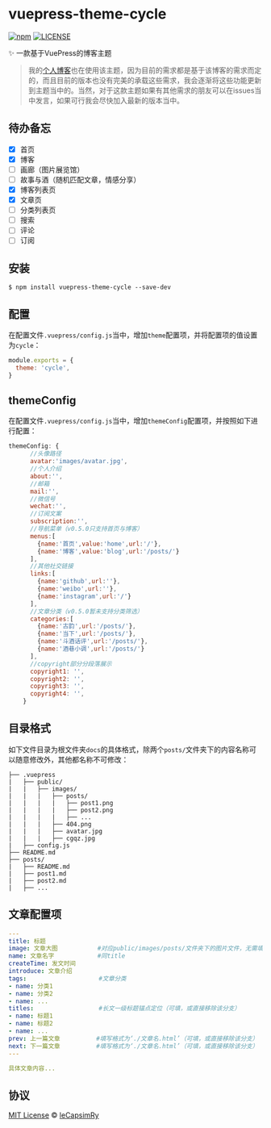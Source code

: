 # vuepress-theme-cycle

[![npm](https://img.shields.io/npm/v/vuepress-theme-cycle.svg)](https://www.npmjs.com/package/vuepress-theme-cycle)
[![LICENSE](https://img.shields.io/npm/l/vuepress-theme-cycle.svg)](https://github.com/leCapsimRy/vuepress-theme-cycle/blob/master/LICENSE)

✨ 一款基于VuePress的博客主题

> 我的[个人博客](https://github.com/leCapsimRy/blog)也在使用该主题，因为目前的需求都是基于该博客的需求而定的，而且目前的版本也没有完美的承载这些需求，我会逐渐将这些功能更新到主题当中的。当然，对于这款主题如果有其他需求的朋友可以在issues当中发言，如果可行我会尽快加入最新的版本当中。

## 待办备忘

- [x] 首页
- [x] 博客
- [ ] 画廊（图片展览馆）
- [ ] 故事与酒（随机匹配文章，情感分享）
- [x] 博客列表页
- [x] 文章页
- [ ] 分类列表页
- [ ] 搜索
- [ ] 评论
- [ ] 订阅

## 安装

```shell
$ npm install vuepress-theme-cycle --save-dev
```

## 配置

在配置文件`.vuepress/config.js`当中，增加`theme`配置项，并将配置项的值设置为`cycle`：

```js
module.exports = {
  theme: 'cycle',
}
```

## themeConfig

在配置文件`.vuepress/config.js`当中，增加`themeConfig`配置项，并按照如下进行配置：

```js
themeConfig: { 
      //头像路径
      avatar:'images/avatar.jpg',
      //个人介绍
      about:'',
      //邮箱
      mail:'',
      //微信号
      wechat:'',
      //订阅文案
      subscription:'',
      //导航菜单（v0.5.0只支持首页与博客）
      menus:[
        {name:'首页',value:'home',url:'/'},
        {name:'博客',value:'blog',url:'/posts/'}
      ],
      //其他社交链接
      links:[
        {name:'github',url:''},
        {name:'weibo',url:''},
        {name:'instagram',url:'/'}
      ],
      //文章分类（v0.5.0暂未支持分类筛选）
      categories:[
        {name:'古韵',url:'/posts/'},
        {name:'当下',url:'/posts/'},
        {name:'斗酒话评',url:'/posts/'},
        {name:'酒巷小调',url:'/posts/'}
      ],
      //copyright部分分段落展示
      copyright1: '',
      copyright2: '',
      copyright3: '',
      copyright4: '',
    }
```

## 目录格式

如下文件目录为根文件夹`docs`的具体格式，除两个`posts/`文件夹下的内容名称可以随意修改外，其他都名称不可修改：

```
├── .vuepress
|   ├── public/
|   |   ├── images/
|   |   |   ├── posts/
|   |   |   |   ├── post1.png
|   |   |   |   ├── post2.png
|   |   |   |   ├── ...
|   |   |   ├── 404.png
|   |   |   ├── avatar.jpg
|   |   |   ├── cgqz.jpg
|   ├── config.js
├── README.md
├── posts/
|   ├── README.md
|   ├── post1.md
|   ├── post2.md
|   ├── ...
```

## 文章配置项

```yaml
---
title: 标题
image: 文章大图           #对应public/images/posts/文件夹下的图片文件，无需填写路径。例如：post1.png
name: 文章名字            #同title
createTime: 发文时间
introduce: 文章介绍
tags:                    #文章分类
- name: 分类1
- name: 分类2
- name: ...
titles:                  #长文一级标题锚点定位（可填，或直接移除该分支）
- name: 标题1
- name: 标题2
- name: ...
prev: 上一篇文章          #填写格式为‘./文章名.html’（可填，或直接移除该分支）
next: 下一篇文章          #填写格式为‘./文章名.html’（可填，或直接移除该分支）
---

具体文章内容...
```

## 协议

[MIT License](https://opensource.org/licenses/MIT) © [leCapsimRy](https://github.com/lecapsimry)
